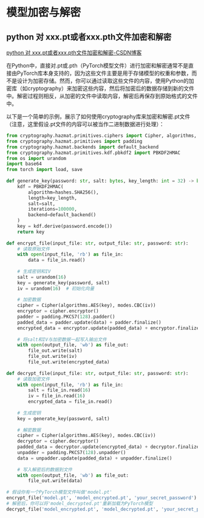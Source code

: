 # 模型加密与解密



## python 对 xxx.pt或者xxx.pth文件加密和解密

[python 对 xxx.pt或者xxx.pth文件加密和解密-CSDN博客](https://liumin.blog.csdn.net/article/details/140602376)

在Python中，直接对.pt或.pth（PyTorch模型文件）进行加密和解密通常不是直接由PyTorch库本身支持的，因为这些文件主要是用于存储模型的权重和参数，而不是设计为加密存储。然而，你可以通过读取这些文件的内容，使用Python的加密库（如cryptography）来加密这些内容，然后将加密后的数据存储到新的文件中。解密过程则相反，从加密的文件中读取内容，解密后再保存到原始格式的文件中。

以下是一个简单的示例，展示了如何使用cryptography库来加密和解密.pt文件（注意，这里假设.pt文件的内容可以被当作二进制数据进行处理）：
```python
from cryptography.hazmat.primitives.ciphers import Cipher, algorithms, modes  
from cryptography.hazmat.primitives import padding  
from cryptography.hazmat.backends import default_backend  
from cryptography.hazmat.primitives.kdf.pbkdf2 import PBKDF2HMAC  
from os import urandom  
import base64  
from torch import load, save  
  
def generate_key(password: str, salt: bytes, key_length: int = 32) -> bytes:  
    kdf = PBKDF2HMAC(  
        algorithm=hashes.SHA256(),  
        length=key_length,  
        salt=salt,  
        iterations=100000,  
        backend=default_backend()  
    )  
    key = kdf.derive(password.encode())  
    return key  
  
def encrypt_file(input_file: str, output_file: str, password: str):  
    # 读取原始文件  
    with open(input_file, 'rb') as file_in:  
        data = file_in.read()  
  
    # 生成密钥和IV  
    salt = urandom(16)  
    key = generate_key(password, salt)  
    iv = urandom(16)  # 初始化向量  
  
    # 加密数据  
    cipher = Cipher(algorithms.AES(key), modes.CBC(iv))  
    encryptor = cipher.encryptor()  
    padder = padding.PKCS7(128).padder()  
    padded_data = padder.update(data) + padder.finalize()  
    encrypted_data = encryptor.update(padded_data) + encryptor.finalize()  
  
    # 将salt和IV与加密数据一起写入输出文件  
    with open(output_file, 'wb') as file_out:  
        file_out.write(salt)  
        file_out.write(iv)  
        file_out.write(encrypted_data)  
  
def decrypt_file(input_file: str, output_file: str, password: str):  
    # 读取加密文件  
    with open(input_file, 'rb') as file_in:  
        salt = file_in.read(16)  
        iv = file_in.read(16)  
        encrypted_data = file_in.read()  
  
    # 生成密钥  
    key = generate_key(password, salt)  
  
    # 解密数据  
    cipher = Cipher(algorithms.AES(key), modes.CBC(iv))  
    decryptor = cipher.decryptor()  
    padded_data = decryptor.update(encrypted_data) + decryptor.finalize()  
    unpadder = padding.PKCS7(128).unpadder()  
    data = unpadder.update(padded_data) + unpadder.finalize()  
  
    # 写入解密后的数据到文件  
    with open(output_file, 'wb') as file_out:  
        file_out.write(data)  
  
# 假设你有一个PyTorch模型文件叫做'model.pt'  
encrypt_file('model.pt', 'model_encrypted.pt', 'your_secret_password')  
# 解密后，你可以将'model_decrypted.pt'重新加载为PyTorch模型  
decrypt_file('model_encrypted.pt', 'model_decrypted.pt', 'your_secret_password')  

```

